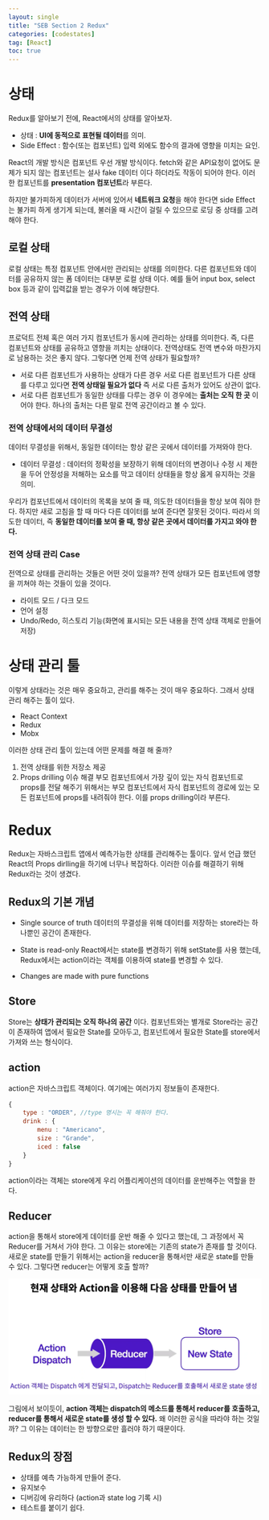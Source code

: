 ```yaml
---
layout: single
title: "SEB Section 2 Redux"
categories: [codestates]
tag: [React]
toc: true
---
```


# 상태

Redux를 알아보기 전에, React에서의 상태를 알아보자.

- 상태 : **UI에 동적으로 표현될 데이터**를 의미.
- Side Effect : 함수(또는 컴포넌트) 입력 외에도 함수의 결과에 영향을 미치는 요인.

React의 개발 방식은 컴포넌트 우선 개발 방식이다. fetch와 같은 API요청이 없어도 문제가 되지 않는 컴포넌트는 설사 fake 데이터 이다 하더라도 작동이 되어야 한다. 이러한 컴포넌트를 **presentation 컴포넌트**라 부른다.

하지만 불가피하게 데이터가 서버에 있어서 **네트워크 요청**을 해야 한다면 side Effect는 불가피 하게 생기게 되는데, 불러올 때 시간이 걸릴 수 있으므로 로딩 중 상태를 고려 해야 한다.

## 로컬 상태

로컬 상태는 특정 컴포넌트 안에서만 관리되는 상태를 의미한다.
다른 컴포넌트와 데이터를 공유하지 않는 폼 데이터는 대부분 로컬 상태 이다.
예를 들어 input box, select box 등과 같이 입력값을 받는 경우가 이에 해당한다.

## 전역 상태

프로덕트 전체 혹은 여러 가지 컴포넌트가 동시에 관리하는 상태를 의미한다.
즉, 다른 컴포넌트와 상태를 공유하고 영향을 끼치는 상태이다. 전역상태도 전역 변수와 마찬가지로 남용하는 것은 좋지 않다. 그렇다면 언제 전역 상태가 필요할까?

- 서로 다른 컴포넌트가 사용하는 상태가 다른 경우
  서로 다른 컴포넌트가 다른 상태를 다루고 있다면 **전역 상태일 필요가 없다** 즉 서로 다른 출처가 있어도 상관이 없다.
- 서로 다른 컴포넌트가 동일한 상태를 다루는 경우
  이 경우에는 **출처는 오직 한 곳** 이어야 한다. 하나의 출처는 다른 말로 전역 공간이라고 볼 수 있다.

### 전역 상태에서의 데이터 무결성

데이터 무결성을 위해서, 동일한 데이터는 항상 같은 곳에서 데이터를 가져와야 한다.

- 데이터 무결성 : 데이터의 정확성을 보장하기 위해 데이터의 변경이나 수정 시 제한을 두어 안정성을 저해하는 요소를 막고 데이터 상태들을 항상 옳게 유지하는 것을 의미.

우리가 컴포넌트에서 데이터의 목록을 보여 줄 때, 의도한 데이터들을 항상 보여 줘야 한다. 하지만 새로 고침을 할 때 마다 다른 데이터를 보여 준다면 잘못된 것이다. 따라서 의도한 데이터, 즉 **동일한 데이터를 보여 줄 때, 항상 같은 곳에서 데이터를 가지고 와야 한다.**

### 전역 상태 관리 Case

전역으로 상태를 관리하는 것들은 어떤 것이 있을까? 전역 상태가 모든 컴포넌트에 영향을 끼쳐야 하는 것들이 있을 것이다.

- 라이트 모드 / 다크 모드
- 언어 설정
- Undo/Redo, 히스토리 기능(화면에 표시되는 모든 내용을 전역 상태 객체로 만들어 저장)

# 상태 관리 툴

이렇게 상태라는 것은 매우 중요하고, 관리를 해주는 것이 매우 중요하다. 그래서 상태 관리 해주는 툴이 있다.

- React Context
- Redux
- Mobx

이러한 상태 관리 툴이 있는데 어떤 문제를 해결 해 줄까?

1. 전역 상태를 위한 저장소 제공
2. Props drilling 이슈 해결
   부모 컴포넌트에서 가장 깊이 있는 자식 컴포넌트로 props를 전달 해주기 위해서는 부모 컴포넌트에서 자식 컴포넌트의 경로에 있는 모든 컴포넌트에 props를 내려줘야 한다. 이를 props drilling이라 부른다.

# Redux

Redux는 자바스크립트 앱에서 예측가능한 상태를 관리해주는 툴이다.
앞서 언급 했던 React의 Props dirlling을 하기에 너무나 복잡하다.
이러한 이슈를 해결하기 위해 Redux라는 것이 생겼다.

## Redux의 기본 개념

- Single source of truth
  데이터의 무결성을 위해 데이터를 저장하는 store라는 하나뿐인 공간이 존재한다.

- State is read-only
  React에서는 state를 변경하기 위해 setState를 사용 했는데, Redux에서는 action이라는 객체를 이용하여 state를 변경할 수 있다.

- Changes are made with pure functions

## Store

Store는 **상태가 관리되는 오직 하나의 공간** 이다. 컴포넌트와는 별개로 Store라는 공간이 존재하여 앱에서 필요한 State를 모아두고, 컴포넌트에서 필요한 State를 store에서 가져와 쓰는 형식이다.

## action

action은 자바스크립트 객체이다. 여기에는 여러가지 정보들이 존재한다.

```js
{
    type : "ORDER", //type 명시는 꼭 해줘야 한다.
    drink : {
        menu : "Americano",
        size : "Grande",
        iced : false
    }
}
```

action이라는 객체는 store에게 우리 어플리케이션의 데이터를 운반해주는 역할을 한다.

## Reducer

action을 통해서 store에게 데이터를 운반 해줄 수 있다고 했는데, 그 과정에서 꼭 Reducer를 거쳐서 가야 한다. 그 이유는 store에는 기존의 state가 존재를 할 것이다. 새로운 state를 만들기 위해서는 action을 reducer을 통해서만 새로운 state를 만들 수 있다. 그렇다면 reducer는 어떻게 호출 할까?

<img src="/assets/images/reducer.png">

그림에서 보이듯이, **action 객체는 dispatch의 메소드를 통해서 reducer를 호출하고, reducer를 통해서 새로운 state를 생성 할 수 있다.** 왜 이러한 공식을 따라야 하는 것일까? 그 이유는 데이터는 한 방향으로만 흘러야 하기 때문이다.

## Redux의 장점

- 상태를 예측 가능하게 만들어 준다.
- 유지보수
- 디버깅에 유리하다 (action과 state log 기록 시)
- 테스트를 붙이기 쉽다.
